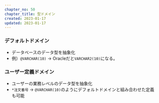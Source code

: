 ```yaml
---
chapter_no: 50
chapter_title: 型ドメイン
created: 2023-01-17
updated: 2023-01-17
---
```

### デフォルトドメイン
- データベースのデータ型を抽象化
- 例）`@VARCHAR(10)` → Oracleだと`VARCHAR2(10)`になる。

### ユーザー定義ドメイン
- ユーザーの業務レベルのデータ型を抽象化
- `*注文番号` → `@VARCHAR(10)`のようにデフォルトドメインと組み合わせた定義も可能
